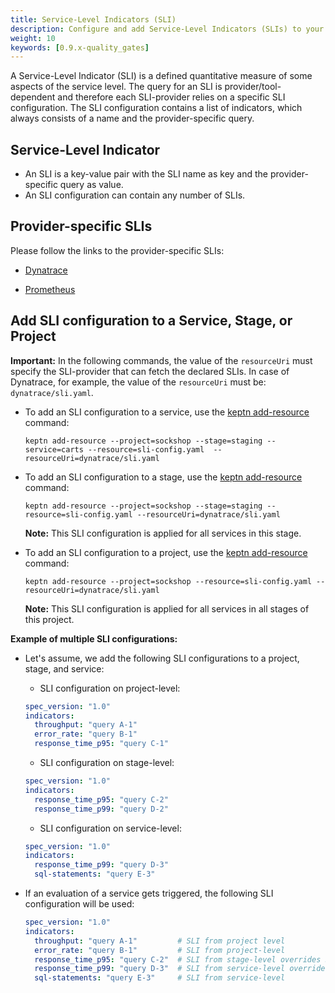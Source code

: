 ```yaml
---
title: Service-Level Indicators (SLI)
description: Configure and add Service-Level Indicators (SLIs) to your service.
weight: 10
keywords: [0.9.x-quality_gates]
---
```


A Service-Level Indicator (SLI) is a defined quantitative measure of some aspects of the service level. The query for an SLI is provider/tool-dependent and therefore each SLI-provider relies on a specific SLI configuration. The SLI configuration contains a list of indicators, which always consists of a name and the provider-specific query.

## Service-Level Indicator

* An SLI is a key-value pair with the SLI name as key and the provider-specific query as value.
* An SLI configuration can contain any number of SLIs.

## Provider-specific SLIs

Please follow the links to the provider-specific SLIs: 

* [Dynatrace](../../monitoring/dynatrace/sli_provider/#configure-custom-dynatrace-slis) 

* [Prometheus](../../monitoring/prometheus/install/#configure-custom-prometheus-slis) 

## Add SLI configuration to a Service, Stage, or Project

**Important:** In the following commands, the value of the `resourceUri` must specify the SLI-provider that can fetch the declared SLIs. In case of Dynatrace, for example, the value of the `resourceUri` must be: `dynatrace/sli.yaml`.

* To add an SLI configuration to a service, use the [keptn add-resource](../../reference/cli/commands/keptn_add-resource) command:

  ```console
  keptn add-resource --project=sockshop --stage=staging --service=carts --resource=sli-config.yaml  --resourceUri=dynatrace/sli.yaml
  ```

* To add an SLI configuration to a stage, use the [keptn add-resource](../../reference/cli/commands/keptn_add-resource) command:

  ```console
  keptn add-resource --project=sockshop --stage=staging --resource=sli-config.yaml --resourceUri=dynatrace/sli.yaml
  ```

  **Note:** This SLI configuration is applied for all services in this stage. 


* To add an SLI configuration to a project, use the [keptn add-resource](../../reference/cli/commands/keptn_add-resource) command:

  ```console
  keptn add-resource --project=sockshop --resource=sli-config.yaml --resourceUri=dynatrace/sli.yaml
  ```

  **Note:** This SLI configuration is applied for all services in all stages of this project.

**Example of multiple SLI configurations:**

* Let's assume, we add the following SLI configurations to a project, stage, and service: 

    * SLI configuration on project-level:

    ```yaml
    spec_version: "1.0"
    indicators:
      throughput: "query A-1"
      error_rate: "query B-1"
      response_time_p95: "query C-1"
    ```

    * SLI configuration on stage-level:

    ```yaml
    spec_version: "1.0"
    indicators:
      response_time_p95: "query C-2"
      response_time_p99: "query D-2"
    ```

    * SLI configuration on service-level: 

    ```yaml
    spec_version: "1.0"
    indicators:
      response_time_p99: "query D-3"
      sql-statements: "query E-3"
    ```

* If an evaluation of a service gets triggered, the following SLI configuration will be used: 

    ```yaml
    spec_version: "1.0"
    indicators:
      throughput: "query A-1"         # SLI from project level
      error_rate: "query B-1"         # SLI from project-level
      response_time_p95: "query C-2"  # SLI from stage-level overrides SLI from project-level
      response_time_p99: "query D-3"  # SLI from service-level overrides SLI from stage-level
      sql-statements: "query E-3"     # SLI from service-level
    ```

